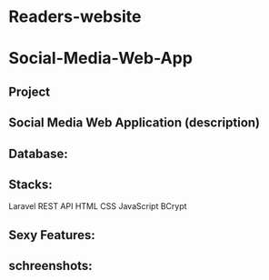 # Readers-website
# Social-Media-Web-App
## Project
## Social Media Web Application (description)
## Database:
## Stacks:
Laravel
REST API
HTML
CSS
JavaScript
BCrypt

## Sexy Features:

## schreenshots:

